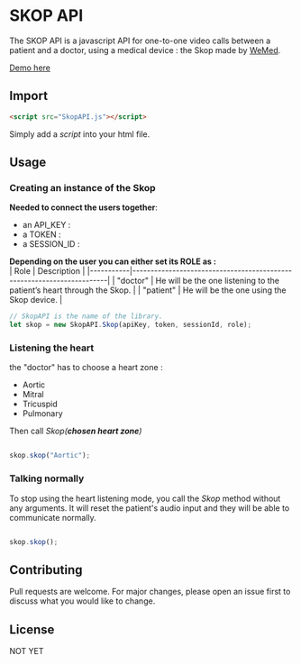 # SKOP API

The SKOP API is a javascript API for one-to-one video calls between a patient and a doctor, using a medical device : the Skop made by [WeMed](https://en.wemed.fr/nos-produits).

[Demo here](https://bengregory23.github.io/SKOP-API/demo/)

## Import
```html
<script src="SkopAPI.js"></script>

```

Simply add a *script* into your html file. 

## Usage

### Creating an instance of the Skop

**Needed to connect the users together**: 
- an API_KEY :
- a TOKEN  :
- a SESSION_ID : 

**Depending on the user you can either set its ROLE as :** <br>
| Role      | Description                                                           |
|-----------|-----------------------------------------------------------------------|
| "doctor"  | He will be the one listening to the patient’s heart through the Skop. |
| "patient" | He will be the one using the Skop device.                             |


```javascript
// SkopAPI is the name of the library.
let skop = new SkopAPI.Skop(apiKey, token, sessionId, role);

```

### Listening the heart

the "doctor" has to choose a heart zone : 
- Aortic
- Mitral
- Tricuspid
- Pulmonary

Then call *Skop(**chosen heart zone**)*

``` javascript

skop.skop("Aortic");

```

### Talking normally
To stop using the heart listening mode, you call the *Skop* method without any arguments. It will reset the patient's audio input and they will be able to communicate normally.

``` javascript

skop.skop();

```


## Contributing
Pull requests are welcome. For major changes, please open an issue first to discuss what you would like to change.


## License

NOT YET
